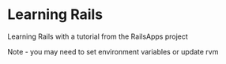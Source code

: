Learning Rails
==

Learning Rails with a tutorial from the RailsApps project

Note - you may need to set environment variables or update rvm